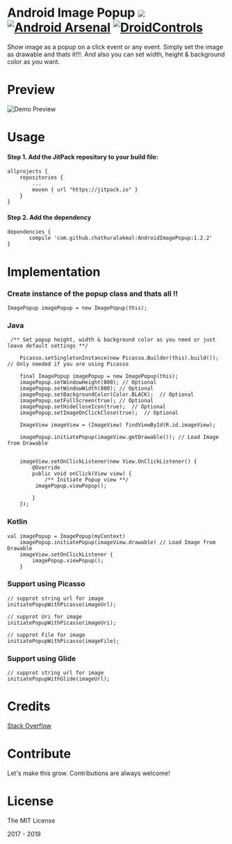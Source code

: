 # Android Image Popup [![](https://jitpack.io/v/chathuralakmal/AndroidImagePopup.svg)](https://jitpack.io/#chathuralakmal/AndroidImagePopup) [![Android Arsenal](https://img.shields.io/badge/Android%20Arsenal-Android%20Image%20Popup-brightgreen.svg?style=flat)](https://android-arsenal.com/details/1/5261) [![DroidControls](https://img.shields.io/badge/DroidControls-Android%20Image%20Popup-blue.svg?style=flat)](https://droidcontrols.com/android-image-popup/)

Show image as a popup on a click event or any event. Simply set the image as drawable and thats it!!!. And also you can set width, height & background color as you want.

# Preview
![Demo Preview](preview.gif? "Demo Preview")

# Usage

#### Step 1. Add the JitPack repository to your build file:

    allprojects {
		repositories {
			...
			maven { url "https://jitpack.io" }
		}
	}

#### Step 2. Add the dependency

    dependencies {
           compile 'com.github.chathuralakmal:AndroidImagePopup:1.2.2'
	}



# Implementation

### Create instance of the popup class and thats all !!

    ImagePopup imagePopup = new ImagePopup(this); 
    	
### Java

	 /** Set popup height, width & background color as you need or just leave default settings **/
		
		Picasso.setSingletonInstance(new Picasso.Builder(this).build()); // Only needed if you are using Picasso

		final ImagePopup imagePopup = new ImagePopup(this);
		imagePopup.setWindowHeight(800); // Optional
		imagePopup.setWindowWidth(800); // Optional
		imagePopup.setBackgroundColor(Color.BLACK);  // Optional
		imagePopup.setFullScreen(true); // Optional
		imagePopup.setHideCloseIcon(true);  // Optional
		imagePopup.setImageOnClickClose(true);  // Optional

		ImageView imageView = (ImageView) findViewById(R.id.imageView);
		
		imagePopup.initiatePopup(imageView.getDrawable()); // Load Image from Drawable
		

		imageView.setOnClickListener(new View.OnClickListener() {
			@Override
			public void onClick(View view) {
			    /** Initiate Popup view **/
			 imagePopup.viewPopup();

			}
		});

### Kotlin

	val imagePopup = ImagePopup(myContext)
        imagePopup.initiatePopup(imageView.drawable) // Load Image from Drawable
        imageView.setOnClickListener {
            imagePopup.viewPopup();
        }
	
### Support using Picasso 
	// supprot string url for image 
	initiatePopupWithPicasso(imageUrl);
	
	// supprot Uri for image 
	initiatePopupWithPicasso(imageUri);
	
	// supprot File for image 
	initiatePopupWithPicasso(imageFile);
	
### Support using Glide 
	// supprot string url for image 
	initiatePopupWithGlide(imageUrl);
	
	
# Credits
[Stack Overflow](http://stackoverflow.com)

# Contribute

Let's make this grow. Contributions are always welcome!
     
# License
The MIT License

2017 - 2019
